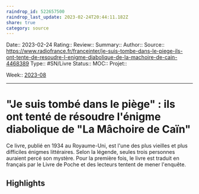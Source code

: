 ```yaml
---
raindrop_id: 522657500
raindrop_last_update: 2023-02-24T20:44:11.182Z
share: true
category: source
---
```


Date:: 2023-02-24
Rating::
Review:: 
Summary:: 
Author::
Source:: https://www.radiofrance.fr/franceinter/je-suis-tombe-dans-le-piege-ils-ont-tente-de-resoudre-l-enigme-diabolique-de-la-machoire-de-cain-4468389
Type:: #SN/Livre 
Status:: 
MOC::
Projet:: 

Week:: [2023-08](../week/2023-08.md)

***
# "Je suis tombé dans le piège" : ils ont tenté de résoudre l'énigme diabolique de "La Mâchoire de Caïn"

Ce livre, publié en 1934 au Royaume-Uni, est l'une des plus vieilles et plus difficiles énigmes littéraires. Selon la légende, seules trois personnes auraient percé son mystère. Pour la première fois, le livre est traduit en français par le Livre de Poche et des lecteurs tentent de mener l'enquête.

## Highlights

